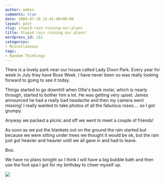 ```yaml
---
author: admin
comments: true
date: 2009-07-18 15:41:00+00:00
layout: post
slug: stupid-rain-ruining-our-plans
title: Stupid rain ruining our plans!
wordpress_id: 161
categories:
- Miscellaneous
tags:
- Random Thinkings
---
```


There is a lovely park near our house called Lady Dixon Park.  Every year for  week in July they have Rose Week.  I have never been so was really looking forward to going to see it today.   
  
Things started to go downhill when Ollie's back molar, which is nearly through, started to bother him a lot.  He was getting very upset.  James announced he had a really bad headache and then my camera went missing!  I really wanted to take photos of all the fabulous roses.... so I got grumpy.  
  
Anyway we packed a picnic and off we went to meet a couple of friends!  
  
As soon as we put the blankets out on the ground the rain started but because we were sitting under trees we thought it would be ok, but the rain just got heavier and heavier until we all gave in and had to leave.  
  
Boo.  
  
We have no plans tonight so I think I will have a big bubble bath and then use the foot spa I got for my birthday to cheer myself up.

![](https://blogger.googleusercontent.com/tracker/251139911615938991-5668088576828202471?l=www.outmumbered.com)
